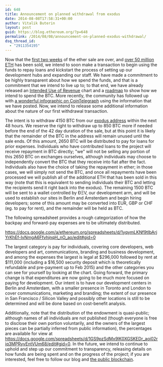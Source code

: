 ```yaml
---
id: 648
title: Announcement on planned withdrawal from exodus
date: 2014-08-08T17:58:31+00:00
author: Vitalik Buterin
layout: post
guid: https://blog.ethereum.org/?p=648
permalink: /2014/08/08/announcement-on-planned-exodus-withdrawal/
dsq_thread_id:
  - "2911354195"
---
```

Now that the <a href="https://blog.ethereum.org/2014/08/08/ether-sale-a-statistical-overview/">first two weeks</a> of the ether sale are over, and <a href="https://ethereum.org">over 50 million ETH</a> has been sold, we intend to soon make a transaction to begin using the funds to repay loans and kickstart the process of setting up our development hubs and expanding our staff. We have made a commitment to be highly transparent about how we spend the funds, and that is a commitment that we intend to live up to; to that end, we have already released an <a href="https://www.ethereum.org/pdfs/IntendedUseOfRevenue.pdf">Intended Use of Revenue</a> chart and a <a href="https://www.ethereum.org/pdfs/Ethereum-Roadmap.pdf">roadmap</a> to show how we intend to spend the BTC. More recently, the community has followed up with <a href="http://cointelegraph.com/news/112234/what-is-ethereum-going-to-do-with-all-the-money-it-raised">a wonderful infographic on CoinTelegraph</a> using the information that we have posted. Now, we intend to release some additional information about the nature of our first withdrawal transaction.

The intent is to withdraw 4150 BTC from our <a href="http://blockchain.info/address/36PrZ1KHYMpqSyAQXSG8VwbUiq2EogxLo2">exodus address</a> within the next 48 hours. We reserve the right to withdraw up to 850 BTC more if needed before the end of the 42 day duration of the sale, but at this point it is likely that the remainder of the BTC in the address will remain unused until the sale ends. Of this amount, 2650 BTC will be distributed to pay for loans for prior expenses. Individuals who have contributed loans to the project will receive repayment in BTC directly; "we" will not be selling any portion of this 2650 BTC on exchanges ourselves, although individuals may choose to independently convert the BTC that they receive into fiat after the fact. Individuals also have the choice of taking the repayment in ether; in those cases, we will simply not send the BTC, and once all repayments have been processed we will publish all of the additional ETH that has been sold in this way (note that this is equivalent to sending individuals their BTC and letting the recipients send it right back into the exodus). The remaining 1500 BTC will be sent to a wallet controlled by ĐΞV, our development arm, and will be used to establish our sites in Berlin and Amsterdam and begin hiring developers; some of this amount may be converted into EUR, GBP or CHF (eg. to pay for rent), and the remainder will be held as BTC.

The following spreadsheet provides a rough categorization of how the backpay and forward-pay expenses are to be ultimately distributed.

<a href="https://docs.google.com/a/ethereum.org/spreadsheets/d/1yqymLKNf9tIbArjYrKhEf-IvNmgA6FfvhjnqH_nO_ao/edit#gid=0">https://docs.google.com/a/ethereum.org/spreadsheets/d/1yqymLKNf9tIbArjYrKhEf-IvNmgA6FfvhjnqH_nO_ao/edit#gid=0</a>

The largest category is pay for individuals, covering core developers, web developers and art, communications, branding and business development, and among the expenses the largest is legal at $296,000 followed by rent at $111,000 (including a $16,500 security deposit which is theoretically refundable and pre-payment up to Feb 2015) and the other categories you can see for yourself by looking at the chart. Going forward, the primary change is that expenditures are now going to be much more focused on paying for development. Our intent is to have our development centers in Berlin and Amsterdam, with a smaller presence in Toronto and London to cover communications, marketing and branding; the extent of our presence in San Francisco / Silicon Valley and possibly other locations is still to be determined and will be done based on cost-benefit analysis.

Additionally, note that the distribution of the endowment is quasi-public; although names of all individuals are not published (though everyone is free to disclose their own portion voluntarily, and the owners of the largest pieces can be partially inferred from public information), the percentages are available for view at <a href="https://docs.google.com/spreadsheets/d/1GS9pzSdMx9lK0XGSKEDr_aoi02riq3MPRyvEntVUm68/edit#gid=0">https://docs.google.com/spreadsheets/d/1GS9pzSdMx9lK0XGSKEDr_aoi02riq3MPRyvEntVUm68/edit#gid=0</a>. In the future, we intend to continue to uphold and step up our commitment to transparency, releasing details on how funds are being spent and on the progress of the project; if you are interested, feel free to follow our blog and <a href="https://blockchain.info/address/36PrZ1KHYMpqSyAQXSG8VwbUiq2EogxLo2">the public blockchain</a>.